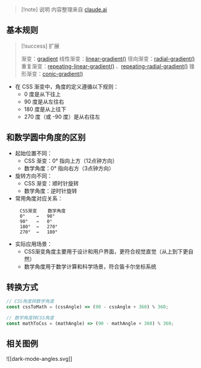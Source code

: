 >[!note] 说明
>内容整理来自 [claude.ai](https://claude.ai/)

## 基本规则
> [!success] 扩展 
> 
> 渐变：[gradient](https://developer.mozilla.org/zh-CN/docs/Web/CSS/gradient)
> 线性渐变：[linear-gradient()](https://developer.mozilla.org/zh-CN/docs/Web/CSS/gradient/linear-gradient)
> 径向渐变：[radial-gradient()](https://developer.mozilla.org/zh-CN/docs/Web/CSS/gradient/radial-gradient)
> 重复渐变：[repeating-linear-gradient()](https://developer.mozilla.org/zh-CN/docs/Web/CSS/gradient/repeating-linear-gradient) 、[repeating-radial-gradient()](https://developer.mozilla.org/zh-CN/docs/Web/CSS/gradient/repeating-radial-gradient)
> 锥形渐变：[conic-gradient()](https://developer.mozilla.org/zh-CN/docs/Web/CSS/gradient/conic-gradient)


- 在 CSS 渐变中，角度的定义遵循以下规则：
	- 0 度是从下往上
	- 90 度是从左往右
	- 180 度是从上往下
	- 270 度（或 -90 度）是从右往左

## 和数学圆中角度的区别
- 起始位置不同：
    - CSS 渐变：0° 指向上方（12点钟方向）
    - 数学角度：0° 指向右方（3点钟方向）
- 旋转方向不同：
    - CSS 渐变：顺时针旋转
    - 数学角度：逆时针旋转
- 常用角度对应关系：
```
	 CSS渐变    数学角度
	 0°    →   90°
	 90°   →   0°
	 180°  →   270°
	 270°  →   180°
```
- 实际应用场景：
	- CSS渐变角度主要用于设计和用户界面，更符合视觉直觉（从上到下更自然）
	- 数学角度用于数学计算和科学场景，符合笛卡尔坐标系统

## 转换方式
```js
// CSS角度转数学角度
const cssToMath = (cssAngle) => (90 - cssAngle + 360) % 360;

// 数学角度转CSS角度
const mathToCss = (mathAngle) => (90 - mathAngle + 360) % 360;
```

## 相关图例
![[dark-mode-angles.svg]]